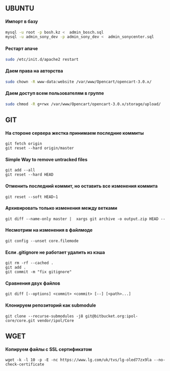 ## UBUNTU
#### Импорт в базу
```bash
mysql -u root -p bosh.kz <  admin_bosch.sql
mysql -u admin_sony_dev -p admin_sony_dev <  admin_sonycenter.sql
```

#### Рестарт апаче
```bash
sudo /etc/init.d/apache2 restart
```

#### Даем права на авторства
```bash
sudo chown -R www-data:website /var/www/Opencart/opencart-3.0.x/
```


#### Даем доступ всем пользователям в группе
```bash
sudo chmod -R g+rwx /var/www/Opencart/opencart-3.0.x/storage/upload/
```


## GIT
#### На стороне сервера жестка принимаем последние коммиты
```git
git fetch origin
git reset --hard origin/master
```

#### Simple Way to remove untracked files
```
git add --all
git reset --hard HEAD
```

#### Отменить последний коммит, но оставить все изменения коммита
```
git reset --soft HEAD~1
```

#### Архивировать только изменения между ветками
```
git diff --name-only master |  xargs git archive -o output.zip HEAD --
```

#### Несмотрим на изменения в файлмоде
```
git config --unset core.filemode
```

#### Если .gitignore не работает удалить из кэша
```
git rm -rf --cached .
git add .
git commit -m "fix gitignore"
```

#### Сравнения двух файлов
```
git diff [--options] <commit> <commit> [--] [<path>...]
```

#### Клонируем репозиторий как submodule
```
git clone --recurse-submodules -j8 git@bitbucket.org:ipol-core/core.git vendor/ipol/Core
```

## WGET
#### Копируем файлы с SSL сертификатом
```
wget -k -l 10 -p -E -nc https://www.lg.com/uk/tvs/lg-oled77zx9la --no-check-certificate
```
